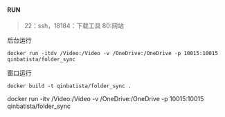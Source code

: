 #### RUN
> 22：ssh，18184：下载工具 80:网站

后台运行
```
docker run -itdv /Video:/Video -v /OneDrive:/OneDrive -p 10015:10015  qinbatista/folder_sync
```

窗口运行
```
docker build -t qinbatista/folder_sync .
```

docker run -itv /Video:/Video -v /OneDrive:/OneDrive -p 10015:10015  qinbatista/folder_sync